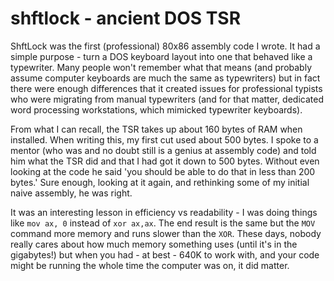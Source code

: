 # shftlock - ancient DOS TSR 

ShftLock was the first (professional) 80x86 assembly code I wrote. It had a simple purpose - turn a DOS keyboard layout into one that 
behaved like a typewriter. Many people won't remember what that means (and probably assume computer keyboards are much
the same as typewriters) but in fact there were enough differences that it created issues for professional typists who
were migrating from manual typewriters (and for that matter, dedicated word processing workstations, which mimicked
typewriter keyboards).

From what I can recall, the TSR takes up about 160 bytes of RAM when installed. When writing this, my first cut used about
500 bytes. I spoke to a mentor (who was and no doubt still is a genius at assembly code) and told him what the TSR did and
that I had got it down to 500 bytes. Without even looking at the code he said 'you should be able to do that in less than
200 bytes.'  Sure enough, looking at it again, and rethinking some of my initial naive assembly, he was right. 

It was an interesting lesson in efficiency vs readability - I was doing things like `mov ax, 0` instead of `xor ax,ax`. The end result is the same but the `MOV` command more memory and runs slower than the `XOR`. These days, nobody really cares about how much memory something uses (until it's in the gigabytes!) but when you had - at best - 640K to work with, and your code might be running the whole time the computer was on, it did matter.
